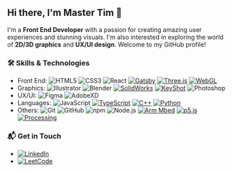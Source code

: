 ## Hi there, I'm Master Tim 👋

I'm a **Front End Developer** with a passion for creating amazing user experiences and stunning visuals. I'm also interested in exploring the world of **2D/3D graphics** and **UX/UI design**. Welcome to my GitHub profile!

### 🛠️ Skills & Technologies

- Front End: ![HTML5](https://img.shields.io/badge/-HTML5-E34F26?style=flat&logo=html5&logoColor=white) ![CSS3](https://img.shields.io/badge/-CSS3-1572B6?style=flat&logo=css3&logoColor=white) ![React](https://img.shields.io/badge/-React-61DAFB?style=flat&logo=react&logoColor=black) [![Gatsby](https://img.shields.io/badge/Gatsby-663399?style=flat&logo=gatsby&logoColor=white)](https://www.gatsbyjs.com/) [![Three.js](https://img.shields.io/badge/Three.js-222222?style=flat&logo=three.js&logoColor=white)](https://threejs.org/) [![WebGL](https://img.shields.io/badge/WebGL-990000?style=flat&logo=webgl&logoColor=white)](https://get.webgl.org/)
- Graphics:  ![Illustrator](https://img.shields.io/badge/-Illustrator-FF9A00?style=flat&logo=adobe-illustrator&logoColor=black) ![Blender](https://img.shields.io/badge/-Blender-F5792A?style=flat&logo=blender&logoColor=white) [![SolidWorks](https://img.shields.io/badge/SolidWorks-00BFFF?style=flat&logo=solidworks&logoColor=white)](https://www.solidworks.com/) [![KeyShot](https://img.shields.io/badge/KeyShot-004B80?style=flat&logo=keyshot&logoColor=white)](https://www.keyshot.com/) ![Photoshop](https://img.shields.io/badge/-Photoshop-31A8FF?style=flat&logo=adobe-photoshop&logoColor=white)
- UX/UI: ![Figma](https://img.shields.io/badge/-Figma-F24E1E?style=flat&logo=figma&logoColor=white) ![AdobeXD](https://img.shields.io/badge/-Adobe_XD-FF26BE?style=flat&logo=adobe-xd&logoColor=white)
- Languages: ![JavaScript](https://img.shields.io/badge/-JavaScript-F7DF1E?style=flat&logo=javascript&logoColor=black) [![TypeScript](https://img.shields.io/badge/TypeScript-3178C6?style=flat&logo=typescript&logoColor=white)](https://www.typescriptlang.org/) [![C++](https://img.shields.io/badge/C++-00599C?style=flat&logo=c%2B%2B&logoColor=white)](https://en.cppreference.com/) [![Python](https://img.shields.io/badge/Python-3776AB?style=flat&logo=python&logoColor=white)](https://www.python.org/)
- Others: ![Git](https://img.shields.io/badge/-Git-F05032?style=flat&logo=git&logoColor=white) ![GitHub](https://img.shields.io/badge/-GitHub-181717?style=flat&logo=github&logoColor=white) ![npm](https://img.shields.io/badge/-npm-CB3837?style=flat&logo=npm&logoColor=white) ![Node.js](https://img.shields.io/badge/-Node.js-339933?style=flat&logo=node.js&logoColor=white) [![Arm Mbed](https://img.shields.io/badge/Arm_Mbed-0093DD?style=flat&logo=arm&logoColor=white)](https://www.mbed.com/) [![p5.js](https://img.shields.io/badge/p5.js-ED225D?style=flat&logo=p5.js&logoColor=white)](https://p5js.org/) [![Processing](https://img.shields.io/badge/Processing-006699?style=flat&logo=processing-foundation&logoColor=white)](https://processing.org/)

### 📬 Get in Touch

- [![LinkedIn](https://img.shields.io/badge/LinkedIn-0077B5?style=flat&logo=linkedin&logoColor=white)](https://www.linkedin.com/in/dzhoroev7/)
- [![LeetCode](https://img.shields.io/badge/LeetCode-FFA116?style=flat&logo=leetcode&logoColor=white)](https://leetcode.com/dzhoroev1/)

